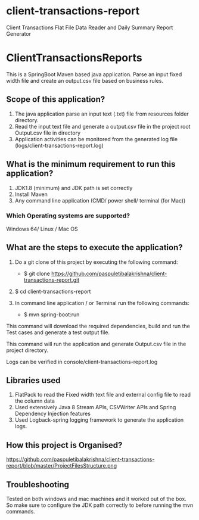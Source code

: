 # client-transactions-report
Client Transactions Flat File Data Reader and Daily Summary Report Generator

# ClientTransactionsReports
This is a SpringBoot Maven based java application. Parse an input fixed width file and create an output.csv file based on business rules.

## Scope of this application?
1. The java application parse an input text (.txt) file from resources folder directory.
2. Read the input text file and generate a output.csv file in the project root Output.csv file in directory
3. Application activities can be monitored from the generated log file (logs/client-transactions-report.log)

## What is the minimum requirement to run this application?
1. JDK1.8 (minimum) and JDK path is set correctly
2. Install Maven
3. Any command line application (CMD/ power shell/ terminal (for Mac))

### Which Operating systems are supported?
Windows 64/ Linux / Mac OS

## What are the steps to execute the application?
1. Do a git clone of this project by executing the following command:
    - $ git clone https://github.com/paspuletibalakrishna/client-transactions-report.git
   
2. $ cd client-transactions-report
3. In command line application / or Terminal run the following commands:

    - $ mvn spring-boot:run
  
This command will download the required dependencies, build and run the Test cases and generate a test output file.
  
This command will run the application and generate Output.csv file in the project directory.

Logs can be verified in console/client-transactions-report.log

## Libraries used
1. FlatPack to read the Fixed width text file and external config file to read the column data
2. Used extensively Java 8 Stream APIs, CSVWriter APIs and Spring Dependency Injection features
3. Used Logback-spring logging framework to generate the application logs.

## How this project is Organised?

https://github.com/paspuletibalakrishna/client-transactions-report/blob/master/ProjectFilesStructure.png

## Troubleshooting
Tested on both windows and mac machines and it worked out of the box. So make sure to configure the JDK path correctly to before running the mvn commands.
